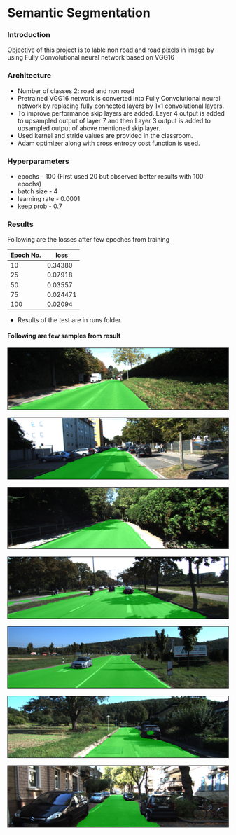 # Semantic Segmentation
### Introduction
Objective of this project is to lable non road and road pixels in image by using Fully Convolutional neural network based on VGG16

### Architecture
- Number of classes 2: road and non road
- Pretrained VGG16 network is converted into Fully Convolutional neural network by replacing fully connected layers by 1x1 convolutional layers.
- To improve performance skip layers are added. Layer 4 output is added to upsampled output of layer 7 and then Layer 3 output is added to upsampled output of above mentioned skip layer.
- Used kernel and stride values are provided in the classroom.
- Adam optimizer along with cross entropy cost function is used.

### Hyperparameters
- epochs - 100 (First used 20 but observed better results with 100 epochs)
- batch size - 4 
- learning rate - 0.0001
- keep prob - 0.7

### Results

Following are the losses after few epoches from training

| Epoch No. | loss |
| --- | --- |
| 10 | 0.34380 |
| 25 | 0.07918 |
| 50 | 0.03557 |
| 75 | 0.024471 |
| 100 | 0.02094 |

- Results of the test are in runs folder.
#### Following are few samples from result
 <p align="center"><img src="runs/1529063845.1044462/um_000021.png" alt="IMAGE ALT TEXT HERE"  border="1" /></p>
 <p align="center"><img src="runs/1529063845.1044462/um_000062.png" alt="IMAGE ALT TEXT HERE"  border="1" /></p>
 <p align="center"><img src="runs/1529063845.1044462/um_000094.png" alt="IMAGE ALT TEXT HERE"  border="1" /></p>
 <p align="center"><img src="runs/1529063845.1044462/umm_000025.png" alt="IMAGE ALT TEXT HERE"  border="1" /></p>
 <p align="center"><img src="runs/1529063845.1044462/umm_000077.png" alt="IMAGE ALT TEXT HERE"  border="1" /></p>
 <p align="center"><img src="runs/1529063845.1044462/uu_000040.png" alt="IMAGE ALT TEXT HERE"  border="1" /></p>
 <p align="center"><img src="runs/1529063845.1044462/uu_000099.png" alt="IMAGE ALT TEXT HERE"  border="1" /></p>